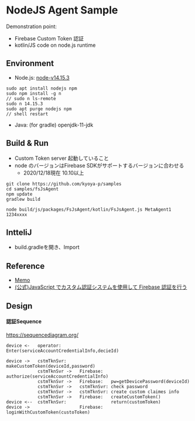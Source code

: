 NodeJS Agent Sample
====
Demonstration point:
- Firebase Custom Token 認証 
- kotlin/JS code on node.js runtime

Environment
----
- Node.js: [node-v14.15.3](https://nodejs.org/ja/download/)
```
sudo apt install nodejs npm
sudo npm install -g n
// sudo n ls-remote
sudo n 14.15.3
sudo apt purge nodejs npm
// shell restart
```

- Java: (for gradle) openjdk-11-jdk

Build & Run
----
- Custom Token server 起動していること
- node のバージョンはFirebase SDKがサポートするバージョンに合わせる
  - 2020/12/18現在 10.10以上



```
git clone https://github.com/kyoya-p/samples
cd samples/fsJsAgent
npm update
gradlew build

node build/js/packages/FsJsAgent/kotlin/FsJsAgent.js MetaAgent1 1234xxxx
```

IntteliJ
----
- build.gradleを開き、Import


Reference
----
- [Memo](https://qiita.com/shokkaa/private/f3d46cbf31e706498c16)
- [(公式)JavaScript でカスタム認証システムを使用して Firebase 認証を行う](https://firebase.google.com/docs/auth/web/custom-auth?hl=ja)



Design
----
#### 認証Sequence

https://sequencediagram.org/

```sequence:
device <-   operator:                   Enter(serviceAccountCredentialInfo,decieId)

device ->   cstmTknSvr:                 makeCustomToken(deviceId,password)
            cstmTknSvr ->   Firebase:   authorize(serviceAccountCredentialInfo)
            cstmTknSvr ->   Firebase:   pw=getDevicePassword(deviceId)
            cstmTknSvr ->   cstmTknSvr: check password
            cstmTknSvr ->   cstmTknSvr: create custom claimes info
            cstmTknSvr ->   Firebase:   createCustomToken()
device <--  cstmTknSvr:                 return(customToken)
device ->                   Firebase:   loginWithCustomToken(custoToken)
```
